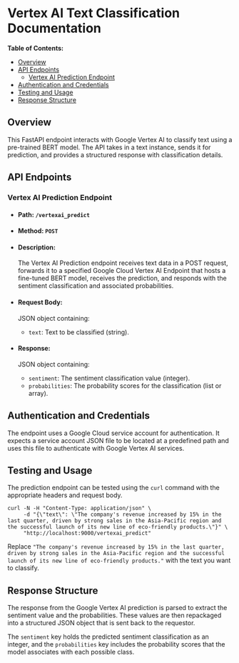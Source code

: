 # Vertex AI Text Classification Documentation

**Table of Contents:**

- [Overview](#overview)
- [API Endpoints](#api-endpoints)
  - [Vertex AI Prediction Endpoint](#vertex-ai-prediction-endpoint)
- [Authentication and Credentials](#authentication-and-credentials)
- [Testing and Usage](#testing-and-usage)
- [Response Structure](#response-structure)

## Overview

This FastAPI endpoint interacts with Google Vertex AI to classify text using a pre-trained BERT model. The API takes in a text instance, sends it for prediction, and provides a structured response with classification details.

## API Endpoints

### Vertex AI Prediction Endpoint

- #### Path: `/vertexai_predict`
- #### Method: `POST`
- #### Description:
  The Vertex AI Prediction endpoint receives text data in a POST request, forwards it to a specified Google Cloud Vertex AI Endpoint that hosts a fine-tuned BERT model, receives the prediction, and responds with the sentiment classification and associated probabilities.

- #### Request Body:
  JSON object containing:
  - `text`: Text to be classified (string).

- #### Response:
  JSON object containing:
  - `sentiment`: The sentiment classification value (integer).
  - `probabilities`: The probability scores for the classification (list or array).

## Authentication and Credentials

The endpoint uses a Google Cloud service account for authentication. It expects a service account JSON file to be located at a predefined path and uses this file to authenticate with Google Vertex AI services.

## Testing and Usage

The prediction endpoint can be tested using the `curl` command with the appropriate headers and request body.

```shell
curl -N -H "Content-Type: application/json" \
     -d "{\"text\": \"The company's revenue increased by 15% in the last quarter, driven by strong sales in the Asia-Pacific region and the successful launch of its new line of eco-friendly products.\"}" \
     "http://localhost:9000/vertexai_predict"
```

Replace `"The company's revenue increased by 15% in the last quarter, driven by strong sales in the Asia-Pacific region and the successful launch of its new line of eco-friendly products."` with the text you want to classify.

## Response Structure

The response from the Google Vertex AI prediction is parsed to extract the sentiment value and the probabilities. These values are then repackaged into a structured JSON object that is sent back to the requestor.

The `sentiment` key holds the predicted sentiment classification as an integer, and the `probabilities` key includes the probability scores that the model associates with each possible class.
